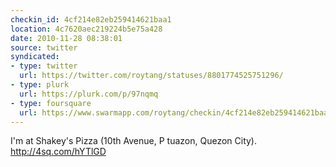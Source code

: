 ```yaml
---
checkin_id: 4cf214e82eb259414621baa1
location: 4c7620aec219224b5e75a428
date: 2010-11-28 08:38:01
source: twitter
syndicated:
- type: twitter
  url: https://twitter.com/roytang/statuses/8801774525751296/
- type: plurk
  url: https://plurk.com/p/97nqmq
- type: foursquare
  url: https://www.swarmapp.com/roytang/checkin/4cf214e82eb259414621baa1
---
```


I'm at Shakey's Pizza (10th Avenue, P tuazon, Quezon City). http://4sq.com/hYTlGD